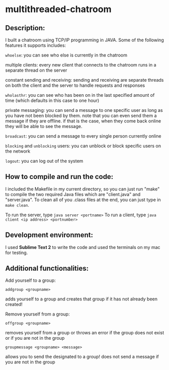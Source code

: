 multithreaded-chatroom
======================

Description: 
--------------

I built a chatroom using TCP/IP programming in JAVA. Some of the following features it supports includes: 

```whoelse```: you can see who else is currently in the chatroom

multiple clients: every new client that connects to the chatroom runs in a separate thread on the server

constant sending and receiving: sending and receiving are separate threads on both the client and the server to handle requests and responses

```wholasthr```: you can see who has been on in the last specified amount of time (which defaults in this case to one hour)

private messaging: you can send a message to one specific user as long as you have not been blocked by them. note that you can even send them a message if they are offline. if that is the case, when they come back online they will be able to see the message.

`broadcast`: you can send a message to every single person currently online

`blocking` and `unblocking` users: you can unblock or block specific users on the network

`logout`: you can log out of the system

How to compile and run the code: 
------------------------

I included the Makefile in my current directory, so you can just run "make" to compile the two required Java files which are "client.java" and "server.java". To clean all of you .class files at the end, you can just type in ```make clean```. 

To run the server, type ```java server <portname>```
To run a client, type ```java client <ip address> <portnumber>```

Development environment: 
------------------------

I used **Sublime Text 2** to write the code and used the terminals on my mac for testing. 

Additional functionalities: 
---------------------------

Add yourself to a group: 

```addgroup <groupname>```

adds yourself to a group and creates that group if it has not already been created!

Remove yourself from a group: 

```offgroup <groupname>```

removes yourself from a group or throws an error if the group does not exist or if you are not in the group

```groupmessage <groupname> <message>```

allows you to send the designated to a group! does not send a message if you are not in the group
